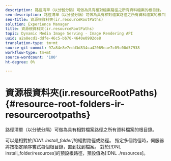 ```yaml
---
description: 路徑清單（以分號分隔）可做為具有相對檔案路徑之所有資料檔案的根目錄。
seo-description: 路徑清單（以分號分隔）可做為具有相對檔案路徑之所有資料檔案的根目錄。
seo-title: 資源根資料夾(ir.resourceRootPaths)
solution: Experience Manager
title: 資源根資料夾(ir.resourceRootPaths)
topic: Dynamic Media Image Serving - Image Rendering API
uuid: a2a8ecd1-ddfe-46c5-bb70-4640e0992de8
translation-type: tm+mt
source-git-commit: 97a84e8e7edd3d834ca42069eae7c09c00d57938
workflow-type: tm+mt
source-wordcount: '100'
ht-degree: 0%

---
```



# 資源根資料夾(ir.resourceRootPaths){#resource-root-folders-ir-resourcerootpaths}

路徑清單（以分號分隔）可做為具有相對檔案路徑之所有資料檔案的根目錄。

可以是相對於&#x200B;*[!DNL install_folder]*&#x200B;的絕對路徑或路徑。 指定多個路徑時，伺服器將按指定順序嘗試每個根目錄，直到找到檔案。 對於[!DNL install_folder/resources]的預設根路徑，預設值為[!DNL ./resources]。
